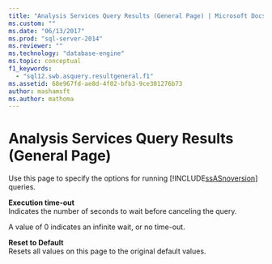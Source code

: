 ```yaml
---
title: "Analysis Services Query Results (General Page) | Microsoft Docs"
ms.custom: ""
ms.date: "06/13/2017"
ms.prod: "sql-server-2014"
ms.reviewer: ""
ms.technology: "database-engine"
ms.topic: conceptual
f1_keywords: 
  - "sql12.swb.asquery.resultgeneral.f1"
ms.assetid: 68e967fd-ae8d-4f02-bfb3-9ce301276b73
author: mashamsft
ms.author: mathoma
---
```

# Analysis Services Query Results (General Page)
  Use this page to specify the options for running [!INCLUDE[ssASnoversion](../includes/ssasnoversion-md.md)] queries.  
  
 **Execution time-out**  
 Indicates the number of seconds to wait before canceling the query.  
  
 A value of 0 indicates an infinite wait, or no time-out.  
  
 **Reset to Default**  
 Resets all values on this page to the original default values.  
  
  
